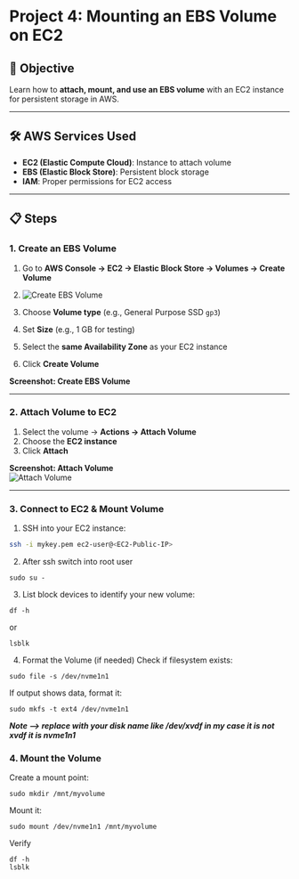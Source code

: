 # Project 4: Mounting an EBS Volume on EC2

## 🎯 Objective
Learn how to **attach, mount, and use an EBS volume** with an EC2 instance for persistent storage in AWS.

---

## 🛠️ AWS Services Used
- **EC2 (Elastic Compute Cloud)**: Instance to attach volume  
- **EBS (Elastic Block Store)**: Persistent block storage  
- **IAM**: Proper permissions for EC2 access  

---

## 📋 Steps

### 1. Create an EBS Volume
1. Go to **AWS Console → EC2 → Elastic Block Store → Volumes → Create Volume**
2. ![Create EBS Volume](https://cdn.hashnode.com/res/hashnode/image/upload/v1759417635503/4bf40ca5-547c-4cea-a239-ad112c5a5369.png?auto=compress,format&format=webp)

3. Choose **Volume type** (e.g., General Purpose SSD `gp3`)  
4. Set **Size** (e.g., 1 GB for testing)  
5. Select the **same Availability Zone** as your EC2 instance  
6. Click **Create Volume**  

**Screenshot: Create EBS Volume**  

---

### 2. Attach Volume to EC2
1. Select the volume → **Actions → Attach Volume**  
2. Choose the **EC2 instance**  
3. Click **Attach**  

**Screenshot: Attach Volume**  
![Attach Volume](images/attach-ebs.png)

---

### 3. Connect to EC2 & Mount Volume
1. SSH into your EC2 instance:  
```bash
ssh -i mykey.pem ec2-user@<EC2-Public-IP>
```
2.  After ssh switch into root user
```
sudo su -
```
3.    List block devices to identify your new volume: 
```
df -h
```
or 
```
lsblk
```
4. Format the Volume (if needed)
Check if filesystem exists:

```
sudo file -s /dev/nvme1n1
```
If output shows data, format it:

```
sudo mkfs -t ext4 /dev/nvme1n1
```
***Note —> replace with your disk name like /dev/xvdf in my case it is not xvdf it is nvme1n1***

### 4. Mount the Volume


Create a mount point:

    sudo mkdir /mnt/myvolume
  
   
 Mount it:
 
    sudo mount /dev/nvme1n1 /mnt/myvolume
 
 Verify

    
    df -h 
    lsblk
    
    
    

    
 




